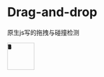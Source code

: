# Drag-and-drop
原生js写的拖拽与碰撞检测
<!DOCTYPE html>
<html>

<head>
	<meta charset="UTF-8">
	<title></title>
	<style>
		div {
			width: 60px;
			height: 60px;
			user-select: none;
			position: absolute;
			border: 1px solid#ccc;
		}
		#SL_balloon_obj {
			display: none!important;
		}
	</style>
</head>

<body>
	<div>1</div>
	<div>2</div>
	<div>3</div>
	<div>4</div>
	<div>5</div>
	<div>6</div>
	<div>7</div>
	<div>8</div>
	<div>9</div>
</body>
<script type="text/javascript">

	var aDiv = document.getElementsByTagName("div");

	// 循环让它们把位置分开
	for (var i = 0; i < aDiv.length; i++) {
		// 将每一个的位置 left 分开一下
		var aDivWidth = aDiv[i].offsetWidth - 2;
		var aDivHeight = aDiv[i].offsetHeight - 2;

		var l = i % 3;
		var t = parseInt(i / 3)
		aDiv[i].style.left = (aDivWidth + 5) * l + "px";
		aDiv[i].style.top = (aDivHeight + 5) * t + "px";
		// 通过循环 调用拖拽函数  分别传入 所有的 div
		drag(aDiv[i]);
	}






	// 实现了一个拖拽函数
	function drag(obj) {

		// 1鼠标在对象上按下（onmousedown） 获取固定距离

		obj.onmousedown = function (ev) {

			// 暴力清除 将所有的图片的过渡时间去掉
			for (var i = 0; i < aDiv.length; i++) {
				aDiv[i].style.transition = "";
				aDiv[i].style.zIndex = 1;
			}

			obj.style.zIndex = 999;

			ev = ev || event;
			// 获取鼠标坐标距离div  水平固定距离 和垂直固定距离
			var disX = ev.clientX - obj.offsetLeft;
			var disY = ev.clientY - obj.offsetTop;

			// 阻止浏览器中图片的拖拽的默认行为
			ev.preventDefault && ev.preventDefault();
			ev.returnValue = false;

			// 为了解决IE低版本的无法拖拽的问题
			//让当前的拖拽对象 设置全局捕获 得到焦点
			obj.setCapture && obj.setCapture();

			// 把这个当初的位置 存一下
			var firstL = obj.offsetLeft;
			var firstT = obj.offsetTop;

			var newObj = null;

			// 鼠标移动
			document.onmousemove = function (ev) {
				ev = ev || event;
				// 让oBox位置跟着我变化
				var l = ev.clientX - disX;
				var t = ev.clientY - disY;
				var maxL = document.documentElement.clientWidth - obj.offsetWidth;
				var maxT = document.documentElement.clientHeight - obj.offsetHeight;
				// 这里做一下范围限制
				l = l < 0 ? 0 : l;
				l = l > maxL ? maxL : l;
				t = t < 0 ? 0 : t;
				t = t > maxT ? maxT : t;


				obj.style.left = l + "px";
				obj.style.top = t + "px";

				// 建立一个空数组 用来存储所有被碰撞上的图片
				var arrDiv = [];

				// 拿当前的拖拽对象和其他图片进行碰撞 检测  看看有没有碰上 如果碰上 
				for (var i = 0; i < aDiv.length; i++) {
					// 排除自己
					if (aDiv[i] != obj) {
						// 拿当前对象 和其他图片进行碰撞检测
						if (hitTest(obj, aDiv[i])) {
							// 如果碰上了则存起来
							arrDiv.push(aDiv[i]);
						}

					}


				}
				// 建立一个空对象  最后经过计算 它就是距离最近的碰撞上的物体
				newObj = null;
				var minValue = Infinity;// 假设最小值为最大值
				if (arrDiv.length) {
					// 开启循环 循环数组 去看看 要去比较 离得谁最近
					for (var i = 0; i < arrDiv.length; i++) {

						var a = arrDiv[i].offsetLeft - obj.offsetLeft;
						var b = arrDiv[i].offsetTop - obj.offsetTop;

						var c = a * a + b * b;

						if (minValue > c) {
							minValue = c;
							newObj = arrDiv[i];
						}

					}

				}
			}
			document.onmouseup = function () {
				/*oBox.o nmousemove = null;
				oBox.onmouseup = null;*/
				// 取消事件 
				document.onmousemove = document.onmouseup = null;

				// 弹起鼠标 释放全局捕获
				obj.releaseCapture && obj.releaseCapture();

				// 弹起 鼠标 判断是否有碰撞上最小距离图片
				if (newObj) {
					obj.style.transition = "0.5s";
					newObj.style.transition = "0.5s";
					obj.style.left = newObj.offsetLeft + "px";
					obj.style.top = newObj.offsetTop + "px";
					newObj.style.left = firstL + "px";
					newObj.style.top = firstT + "px";

				} else {
					// 让自己回到自己的当初的位置
					obj.style.transition = "0.5s";
					obj.style.left = firstL + "px";
					obj.style.top = firstT + "px";
				}

			}
		}


	}

	// 封装一个碰撞检测的函数
	function hitTest(obj, obj2) {
		var objW = obj.offsetWidth;
		var objH = obj.offsetHeight;
		var objL = obj.offsetLeft;
		var objT = obj.offsetTop;

		var obj2W = obj2.offsetWidth;
		var obj2H = obj2.offsetHeight;
		var obj2L = obj2.offsetLeft;
		var obj2T = obj2.offsetTop;
		// 进行检测  
		if (objL + objW < obj2L || objT + objH < obj2T || objL > obj2L + obj2W || objT > obj2T + obj2H) {
			return false; // 没碰上
		} else {
			return true; // 碰上了
		}

	}

</script>

</html>
